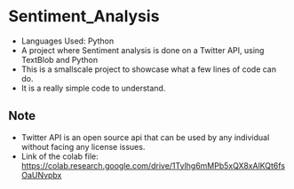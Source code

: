 # Sentiment_Analysis
- Languages Used: Python
- A project where Sentiment analysis is done on a Twitter API, using TextBlob and Python
- This is a smallscale project to showcase what a few lines of code can do.
- It is a really simple code to understand.

## Note
- Twitter API is an open source api that can be used by any individual without facing any license issues.
- Link of the colab file:
    https://colab.research.google.com/drive/1Tylhg6mMPb5xQX8xAlKQt6fsOaUNvpbx